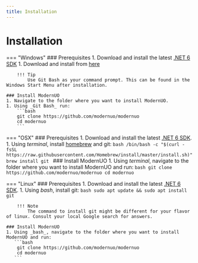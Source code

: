 ```yaml
---
title: Installation
---
```


# Installation

=== "Windows"
    ### Prerequisites
    1. Download and install the latest [.NET 6 SDK](https://dotnet.microsoft.com/download/dotnet/6.0)
    1. Download and install from [here](https://git-scm.com/download/win)

        !!! Tip
            Use Git Bash as your command prompt. This can be found in the Windows Start Menu after installation.

    ### Install ModernUO
    1. Navigate to the folder where you want to install ModernUO.
    1. Using _Git Bash_ run:
        ```bash
        git clone https://github.com/modernuo/modernuo
        cd modernuo
        ```

=== "OSX"
    ### Prerequisites
    1. Download and install the latest [.NET 6 SDK](https://dotnet.microsoft.com/download/dotnet/6.0).
    1. Using _terminal_, install [homebrew](https://brew.sh) and git:
        ```bash
        /bin/bash -c "$(curl -fsSL https://raw.githubusercontent.com/Homebrew/install/master/install.sh)"
        brew install git
        ```
    ### Install ModernUO
    1. Using _terminal_, navigate to the folder where you want to install ModernUO and run:
       ```bash
        git clone https://github.com/modernuo/modernuo
        cd modernuo
       ```

=== "Linux"
    ### Prerequisites
    1. Download and install the latest [.NET 6 SDK](https://docs.microsoft.com/en-us/dotnet/core/install/linux).
    1. Using _bash_, install git:
        ```bash
        sudo apt update && sudo apt install git
        ```

        !!! Note
            The command to install git might be different for your flavor of linux. Consult your local Google search for answers.

    ### Install ModernUO
    1. Using _bash_, navigate to the folder where you want to install ModernUO and run:
       ```bash
        git clone https://github.com/modernuo/modernuo
        cd modernuo
       ```

